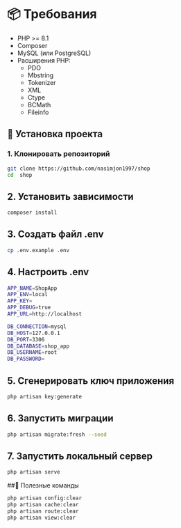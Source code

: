 # 📦 Требования

- PHP >= 8.1
- Composer
- MySQL (или PostgreSQL)
- Расширения PHP:
  - PDO
  - Mbstring
  - Tokenizer
  - XML
  - Ctype
  - BCMath
  - Fileinfo

## 🚀 Установка проекта

### 1. Клонировать репозиторий

```bash
git clone https://github.com/nasimjon1997/shop
cd  shop
```

## 2. Установить зависимости

```bash
composer install
```

## 3. Создать файл .env

```bash
cp .env.example .env
```
    
## 4. Настроить .env

```bash
APP_NAME=ShopApp
APP_ENV=local
APP_KEY=
APP_DEBUG=true
APP_URL=http://localhost

DB_CONNECTION=mysql
DB_HOST=127.0.0.1
DB_PORT=3306
DB_DATABASE=shop_app
DB_USERNAME=root
DB_PASSWORD=
```
    
## 5. Сгенерировать ключ приложения

```bash
php artisan key:generate
```
    
## 6. Запустить миграции

```bash
php artisan migrate:fresh --seed
```
    
## 7. Запустить локальный сервер

```bash
php artisan serve
```

##🔧 Полезные команды

```bash
php artisan config:clear
php artisan cache:clear
php artisan route:clear
php artisan view:clear
```